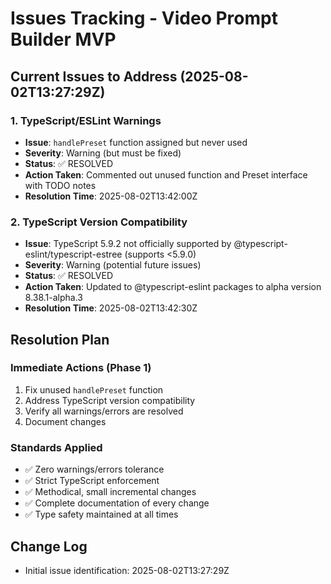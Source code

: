 # Issues Tracking - Video Prompt Builder MVP

## Current Issues to Address (2025-08-02T13:27:29Z)

### 1. TypeScript/ESLint Warnings
- **Issue**: `handlePreset` function assigned but never used
- **Severity**: Warning (but must be fixed)
- **Status**: ✅ RESOLVED
- **Action Taken**: Commented out unused function and Preset interface with TODO notes
- **Resolution Time**: 2025-08-02T13:42:00Z

### 2. TypeScript Version Compatibility
- **Issue**: TypeScript 5.9.2 not officially supported by @typescript-eslint/typescript-estree (supports <5.9.0)
- **Severity**: Warning (potential future issues)
- **Status**: ✅ RESOLVED
- **Action Taken**: Updated to @typescript-eslint packages to alpha version 8.38.1-alpha.3
- **Resolution Time**: 2025-08-02T13:42:30Z

## Resolution Plan

### Immediate Actions (Phase 1)
1. Fix unused `handlePreset` function
2. Address TypeScript version compatibility
3. Verify all warnings/errors are resolved
4. Document changes

### Standards Applied
- ✅ Zero warnings/errors tolerance
- ✅ Strict TypeScript enforcement
- ✅ Methodical, small incremental changes
- ✅ Complete documentation of every change
- ✅ Type safety maintained at all times

## Change Log
- Initial issue identification: 2025-08-02T13:27:29Z
